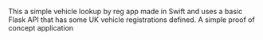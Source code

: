 This a simple vehicle lookup by reg app made in Swift and uses a basic Flask API that has some UK vehicle registrations defined. A simple proof of concept application

